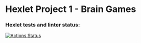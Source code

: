 # Hexlet Project 1 - Brain Games
### Hexlet tests and linter status:
[![Actions Status](https://github.com/efolam/php-project-lvl1/workflows/hexlet-check/badge.svg)](https://github.com/efolam/php-project-lvl1/actions)